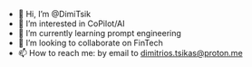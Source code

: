 - 👋 Hi, I’m @DimiTsik
- 👀 I’m interested in CoPilot/AI
- 🌱 I’m currently learning prompt engineering
- 💞️ I’m looking to collaborate on FinTech
- 📫 How to reach me: by email to dimitrios.tsikas@proton.me

<!---
DimiTsik/DimiTsik is a ✨ special ✨ repository because its `README.md` (this file) appears on your GitHub profile.
You can click the Preview link to take a look at your changes.
--->
